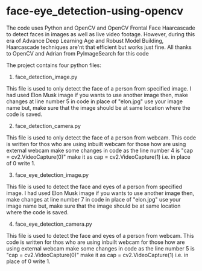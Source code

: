 # face-eye_detection-using-opencv
The code uses Python and OpenCV and OpenCV Frontal Face Haarcascade to detect faces in images as well as live video footage. However, during this era of Advance Deep Learning Age and Robust Model Building, Haarcascade techniques are'nt that efficient but works just fine. All thanks to OpenCV and Adrian from PyImageSearch for this code

The project contains four python files:

 1.  face_detection_image.py

 This file is used to only detect the face of a person from specified image. I had used Elon Musk image if you wants to use another image then, make changes at line number 5 in code in place of "elon.jpg" use your image name but, make sure   that the image should be at same location where the code is saved.

 2.  face_detection_camera.py

 This file is used to only detect the face of a person from webcam. This code is written for thos who are using inbuilt webcam for those how are using external webcam make some changes in code as the line number 4 is "cap =            cv2.VideoCapture(0)" make it as cap = cv2.VideoCapture(1) i.e. in place of 0 write 1.

 3.  face_eye_detection_image.py

 This file is used to detect the face and eyes of a person from specified image. I had used Elon Musk image if you wants to use another image then, make changes at line number 7 in code in place of "elon.jpg" use your image name but, make    sure that the image should be at same location where the code is saved.

 4. face_eye_detection_camera.py

 This file is used to detect the face and eyes of a person from webcam. This code is written for thos who are using inbuilt webcam for those how are using external webcam make some changes in code as the line number 5 is "cap =    cv2.VideoCapture(0)" make it as cap = cv2.VideoCapture(1) i.e. in place of 0 write 1.

